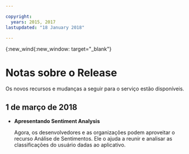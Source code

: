 ```yaml
---

copyright:
  years: 2015, 2017
lastupdated: "18 January 2018"

---
```


{:new_wind{:new_window: target="_blank"}

# Notas sobre o Release
Os novos recursos e mudanças a seguir para o serviço estão disponíveis. 

## 1 de março de 2018

- **Apresentando Sentiment Analysis** 

   Agora, os desenvolvedores e as organizações podem aproveitar o recurso Análise de Sentimentos. Ele o ajuda a reunir e analisar as classificações do usuário dadas ao aplicativo.

   
